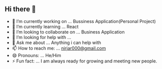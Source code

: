 ## Hi there 👋

<!--
**nirjar1012/nirjar1012** is a ✨ _special_ ✨ repository because its `README.md` (this file) appears on your GitHub profile.

Here are some ideas to get you started:

- 🔭 I’m currently working on ... Bussiness Application(Personal Project)
- 🌱 I’m currently learning ... React
- 👯 I’m looking to collaborate on ... Business Application
- 🤔 I’m looking for help with ...
- 💬 Ask me about ... Anything i can help with
- 📫 How to reach me: ... nirjar000@gmail.com
- 😄 Pronouns: ... He/Him
- ⚡ Fun fact: ...
-->
- 🔭 I’m currently working on ... Bussiness Application(Personal Project)
- 🌱 I’m currently learning ... React
- 👯 I’m looking to collaborate on ... Business Application
- 🤔 I’m looking for help with ...
- 💬 Ask me about ... Anything i can help with
- 📫 How to reach me: ... nirjar000@gmail.com
- 😄 Pronouns: ... He/Him
- ⚡ Fun fact: ... I am always ready for growing and meeting new people.
